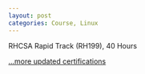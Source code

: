 ```yaml
---
layout: post
categories: Course, Linux
---
```

RHCSA Rapid Track (RH199), 40 Hours

[...more updated certifications](https://www.credly.com/users/kam-salisbury/badges)
